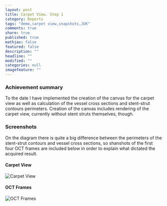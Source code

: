 ```yaml
---
layout: post
title: Carpet View. Step 1
category: Reports
tags: "demo,carpet view,snapshots,JUK"
comments: true
share: true
published: true
mathjax: false
featured: false
description: ""
headline: ""
modified: ""
categories: null
imagefeature: ""
---
```


### Achievement summary
To the date I have implemented the creation of the canvas for the carpet view as well as calculation of the vessel cross sections and stent-strut contours perimeters. Creation of the canvas includes rendering of the carpet view, currently without stent struts themselves, though.
### Screenshots
On the diagram there is quite a big difference between the perimeters of the stent-strut contours and vessel cross sections, so shanshots of the first four OCT frames are included below in order to explain what dictated the acquired result.
#### Carpet View
![Carpet View]({{site.baseurl}}/images/first-carpet-view.png)
#### OCT Frames
![OCT Frames]({{site.baseurl}}/images/first-carpet-view-source-frames.png)
